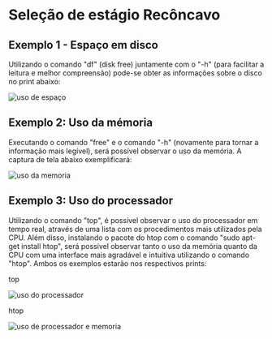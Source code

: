 # Seleção de estágio Recôncavo

## Exemplo 1 - Espaço em disco
 Utilizando o comando "df" (disk free) juntamente com o "-h" (para facilitar a leitura e melhor compreensão) pode-se obter as informações sobre o disco no print abaixo:


![uso de espaço](https://github.com/Darkcloudio/Selecao-de-estagio/assets/127802469/44530481-2dbe-4869-b907-b57ac30fafea)


## Exemplo 2: Uso da mémoria
Executando o comando "free" e o comando "-h" (novamente para tornar a informação mais legível), será possível observar o uso da memória. A captura de tela abaixo exemplificará:

![uso da memoria](https://github.com/Darkcloudio/Selecao-de-estagio/assets/127802469/a6103ee8-d076-4a97-9332-81f9ed23a93c)


## Exemplo 3: Uso do processador
Utilizando o comando "top", é possível observar o uso do processador em tempo real, através de uma lista com os procedimentos mais utilizados pela CPU. Além disso, instalando o pacote do htop com o comando "sudo apt-get install htop", será possível observar tanto o uso da memória quanto da CPU com uma interface mais agradável e intuitiva utilizando o comando "htop". Ambos os exemplos estarão nos respectivos prints:

top

![uso do processador](https://github.com/Darkcloudio/Selecao-de-estagio/assets/127802469/e135440c-6c55-41db-90e8-1a58db7b80c7)

htop

![uso de processador e memoria](https://github.com/Darkcloudio/Selecao-de-estagio/assets/127802469/eee2ef05-0cde-451e-a719-74df3bacdba0)


